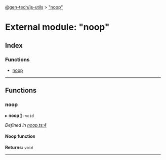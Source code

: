 [@gen-tech/js-utils](../README.md) > ["noop"](../modules/_noop_.md)

# External module: "noop"

## Index

### Functions

* [noop](_noop_.md#noop)

---

## Functions

<a id="noop"></a>

###  noop

▸ **noop**(): `void`

*Defined in [noop.ts:4](https://github.com/gen-tech/js-utils/blob/6e1149a/src/noop.ts#L4)*

#### Noop function

**Returns:** `void`

___

